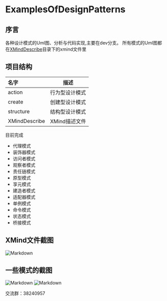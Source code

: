 # ExamplesOfDesignPatterns
## 序言

各种设计模式的Uml图、分析与代码实现,主要在dev分支。 所有模式的Uml图都在[XMindDescribe](https://github.com/mirsfang/ExamplesOfDesignPatterns/tree/master/XMindDescribe)目录下的xmind文件里

## 项目结构



| 名字            | 描述        |
| :------------ | --------- |
| action        | 行为型设计模式   |
| create        | 创建型设计模式   |
| structure     | 结构型设计模式   |
| XMindDescribe | XMind描述文件 |





目前完成



* 代理模式
* 装饰器模式
* ​访问者模式
* 观察者模式
* 责任链模式
* 原型模式
* 享元模式
* 建造者模式
* 适配器模式
* 单例模式
* 命令模式
* 状态模式
* 桥接模式





## XMind文件截图

![Markdown](http://p1.bqimg.com/1949/9172957d0812f740.png)

## 一些模式的截图
![Markdown](http://p1.bqimg.com/1949/f20c478905397ed2.png)
![Markdown](http://p1.bqimg.com/1949/0121ae17beee2397.png)



交流群：38240957
